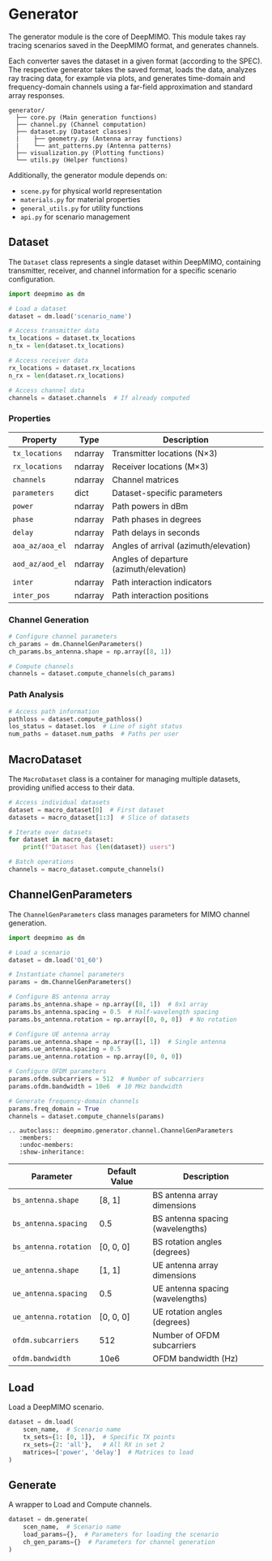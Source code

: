 # Generator

The generator module is the core of DeepMIMO. This module takes ray tracing scenarios saved in the DeepMIMO format, and generates channels. 


Each converter saves the dataset in a given format (according to the SPEC). 
The respective generator takes the saved format, loads the data, analyzes ray tracing data, for example via plots, and generates time-domain and frequency-domain channels using a far-field approximation and standard array responses.



```
generator/
  ├── core.py (Main generation functions)
  ├── channel.py (Channel computation)
  ├── dataset.py (Dataset classes)
  |    ├── geometry.py (Antenna array functions)
  |    └── ant_patterns.py (Antenna patterns)
  ├── visualization.py (Plotting functions)
  └── utils.py (Helper functions)
```

Additionally, the generator module depends on:
- `scene.py` for physical world representation
- `materials.py` for material properties
- `general_utils.py` for utility functions
- `api.py` for scenario management


## Dataset
The `Dataset` class represents a single dataset within DeepMIMO, containing transmitter, receiver, and channel information for a specific scenario configuration.

```python
import deepmimo as dm

# Load a dataset
dataset = dm.load('scenario_name')

# Access transmitter data
tx_locations = dataset.tx_locations
n_tx = len(dataset.tx_locations)

# Access receiver data
rx_locations = dataset.rx_locations
n_rx = len(dataset.rx_locations)

# Access channel data
channels = dataset.channels  # If already computed
```

### Properties

| Property | Type | Description |
|----------|------|-------------|
| `tx_locations` | ndarray | Transmitter locations (N×3) |
| `rx_locations` | ndarray | Receiver locations (M×3) |
| `channels` | ndarray | Channel matrices |
| `parameters` | dict | Dataset-specific parameters |
| `power` | ndarray | Path powers in dBm |
| `phase` | ndarray | Path phases in degrees |
| `delay` | ndarray | Path delays in seconds |
| `aoa_az/aoa_el` | ndarray | Angles of arrival (azimuth/elevation) |
| `aod_az/aod_el` | ndarray | Angles of departure (azimuth/elevation) |
| `inter` | ndarray | Path interaction indicators |
| `inter_pos` | ndarray | Path interaction positions |

### Channel Generation
```python
# Configure channel parameters
ch_params = dm.ChannelGenParameters()
ch_params.bs_antenna.shape = np.array([8, 1])

# Compute channels
channels = dataset.compute_channels(ch_params)
```

### Path Analysis
```python
# Access path information
pathloss = dataset.compute_pathloss()
los_status = dataset.los  # Line of sight status
num_paths = dataset.num_paths  # Paths per user
```

## MacroDataset
The `MacroDataset` class is a container for managing multiple datasets, providing unified access to their data.

```python
# Access individual datasets
dataset = macro_dataset[0]  # First dataset
datasets = macro_dataset[1:3]  # Slice of datasets

# Iterate over datasets
for dataset in macro_dataset:
    print(f"Dataset has {len(dataset)} users")

# Batch operations
channels = macro_dataset.compute_channels()
```

## ChannelGenParameters
The `ChannelGenParameters` class manages parameters for MIMO channel generation.

```python
import deepmimo as dm

# Load a scenario
dataset = dm.load('O1_60')

# Instantiate channel parameters
params = dm.ChannelGenParameters()

# Configure BS antenna array
params.bs_antenna.shape = np.array([8, 1])  # 8x1 array
params.bs_antenna.spacing = 0.5  # Half-wavelength spacing
params.bs_antenna.rotation = np.array([0, 0, 0])  # No rotation

# Configure UE antenna array
params.ue_antenna.shape = np.array([1, 1])  # Single antenna
params.ue_antenna.spacing = 0.5
params.ue_antenna.rotation = np.array([0, 0, 0])

# Configure OFDM parameters
params.ofdm.subcarriers = 512  # Number of subcarriers
params.ofdm.bandwidth = 10e6  # 10 MHz bandwidth

# Generate frequency-domain channels
params.freq_domain = True
channels = dataset.compute_channels(params)
```

```{eval-rst}
.. autoclass:: deepmimo.generator.channel.ChannelGenParameters
   :members:
   :undoc-members:
   :show-inheritance:
```

| Parameter | Default Value | Description |
|-----------|--------------|-------------|
| `bs_antenna.shape` | [8, 1] | BS antenna array dimensions |
| `bs_antenna.spacing` | 0.5 | BS antenna spacing (wavelengths) |
| `bs_antenna.rotation` | [0, 0, 0] | BS rotation angles (degrees) |
| `ue_antenna.shape` | [1, 1] | UE antenna array dimensions |
| `ue_antenna.spacing` | 0.5 | UE antenna spacing (wavelengths) |
| `ue_antenna.rotation` | [0, 0, 0] | UE rotation angles (degrees) |
| `ofdm.subcarriers` | 512 | Number of OFDM subcarriers |
| `ofdm.bandwidth` | 10e6 | OFDM bandwidth (Hz) |

## Load

Load a DeepMIMO scenario.

```python
dataset = dm.load(
    scen_name,  # Scenario name
    tx_sets={1: [0, 1]},  # Specific TX points
    rx_sets={2: 'all'},   # All RX in set 2
    matrices=['power', 'delay']  # Matrices to load
)
```

## Generate

A wrapper to Load and Compute channels. 

```python
dataset = dm.generate(
    scen_name,  # Scenario name
    load_params={},  # Parameters for loading the scenario
    ch_gen_params={}  # Parameters for channel generation
)
```
